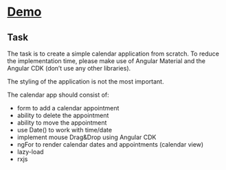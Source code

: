 # [Demo](https://yegorkochetkov.github.io/calendar-task/)

## Task

The task is to create a simple calendar application from scratch. To reduce the implementation time, please make use of Angular Material and the Angular CDK (don’t use any other libraries).

The styling of the application is not the most important.

The calendar app should consist of:

- form to add a calendar appointment
- ability to delete the appointment
- ability to move the appointment
- use Date() to work with time/date
- implement mouse Drag&Drop using Angular CDK
- ngFor to render calendar dates and appointments (calendar view)
- lazy-load
- rxjs
